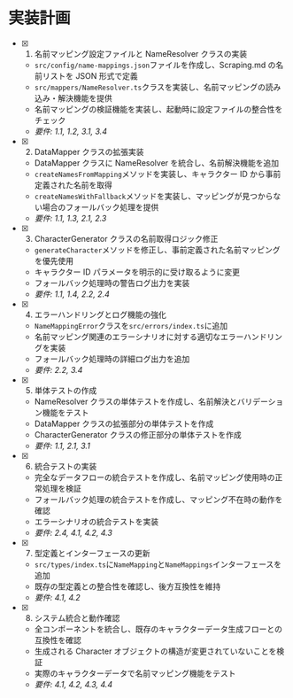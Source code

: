 # 実装計画

- [x] 1. 名前マッピング設定ファイルと NameResolver クラスの実装

  - `src/config/name-mappings.json`ファイルを作成し、Scraping.md の名前リストを JSON 形式で定義
  - `src/mappers/NameResolver.ts`クラスを実装し、名前マッピングの読み込み・解決機能を提供
  - 名前マッピングの検証機能を実装し、起動時に設定ファイルの整合性をチェック
  - _要件: 1.1, 1.2, 3.1, 3.4_

- [x] 2. DataMapper クラスの拡張実装

  - DataMapper クラスに NameResolver を統合し、名前解決機能を追加
  - `createNamesFromMapping`メソッドを実装し、キャラクター ID から事前定義された名前を取得
  - `createNamesWithFallback`メソッドを実装し、マッピングが見つからない場合のフォールバック処理を提供
  - _要件: 1.1, 1.3, 2.1, 2.3_

- [x] 3. CharacterGenerator クラスの名前取得ロジック修正

  - `generateCharacter`メソッドを修正し、事前定義された名前マッピングを優先使用
  - キャラクター ID パラメータを明示的に受け取るように変更
  - フォールバック処理時の警告ログ出力を実装
  - _要件: 1.1, 1.4, 2.2, 2.4_

- [x] 4. エラーハンドリングとログ機能の強化

  - `NameMappingError`クラスを`src/errors/index.ts`に追加
  - 名前マッピング関連のエラーシナリオに対する適切なエラーハンドリングを実装
  - フォールバック処理時の詳細ログ出力を追加
  - _要件: 2.2, 3.4_

- [x] 5. 単体テストの作成

  - NameResolver クラスの単体テストを作成し、名前解決とバリデーション機能をテスト
  - DataMapper クラスの拡張部分の単体テストを作成
  - CharacterGenerator クラスの修正部分の単体テストを作成
  - _要件: 1.1, 2.1, 3.1_

- [x] 6. 統合テストの実装

  - 完全なデータフローの統合テストを作成し、名前マッピング使用時の正常処理を検証
  - フォールバック処理の統合テストを作成し、マッピング不在時の動作を確認
  - エラーシナリオの統合テストを実装
  - _要件: 2.4, 4.1, 4.2, 4.3_

- [x] 7. 型定義とインターフェースの更新

  - `src/types/index.ts`に`NameMapping`と`NameMappings`インターフェースを追加
  - 既存の型定義との整合性を確認し、後方互換性を維持
  - _要件: 4.1, 4.2_

- [x] 8. システム統合と動作確認
  - 全コンポーネントを統合し、既存のキャラクターデータ生成フローとの互換性を確認
  - 生成される Character オブジェクトの構造が変更されていないことを検証
  - 実際のキャラクターデータで名前マッピング機能をテスト
  - _要件: 4.1, 4.2, 4.3, 4.4_
